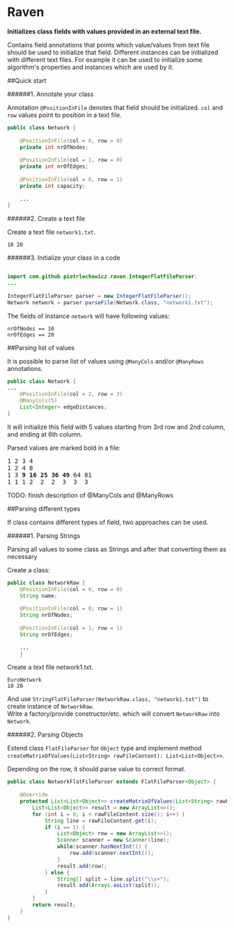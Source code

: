 # Raven
**Initializes class fields with values provided in an external text file.**

<p>
Contains field annotations that points which value/values from text file 
should be used to initialize that field. 
Different instances can be initialized with different text files.
For example it can be used to initialize some algorithm's properties and 
instances which are used by it.
</p>

##Quick start

######1. Annotate your class
<p>
Annotation <code>@PositionInFile</code> denotes that field should be initialized. 
<code>col</code> and <code>row</code> values point to position in a text file.
</p>

```java
public class Network {
    
    @PositionInFile(col = 0, row = 0)
    private int nrOfNodes;
    
    @PositionInFile(col = 1, row = 0)
    private int nrOfEdges;
    
    @PositionInFile(col = 0, row = 1)
    private int capacity;
    
    ...
}
```

######2. Create a text file 

Create a text file `network1.txt`.

```
10 20
```

######3. Initialize your class in a code

```java

import com.github.piotrlechowicz.raven.IntegerFlatFileParser;
...
            
IntegerFlatFileParser parser = new IntegerFlatFileParser();
Network network = parser.parseFile(Network.class, "network1.txt");
```
    
The fields of instance `network` will have following values:
```
nrOfNodes == 10
nrOfEdges == 20
```

##Parsing list of values

It is possible to parse list of values using `@ManyCols` and/or `@ManyRows` annotations.

```java
public class Network {
...
    @PositionInFile(col = 2, row = 3)
    @ManyCols(5)
    List<Integer> edgeDistances;
}
```

It will initialize this field with 5 values starting from 3rd row and 2nd column, and ending at 6th column.

Parsed values are marked bold in a file:

<pre>
1 2 3 4
1 2 4 8
1 3 <b>9 16 25 36 49</b> 64 81
1 1 1 2  2  2  3  3  3
</pre>

TODO: finish description of @ManyCols and @ManyRows

##Parsing different types

If class contains different types of field, two approaches can be used.

######1. Parsing Strings

Parsing all values to some class as Strings and after that converting them as necessary

Create a class:
    
```java
public class NetworkRaw {
    @PositionInFile(col = 0, row = 0)
    String name;
    
    @PositionInFile(col = 0; row = 1)
    String nrOfNodes;
     
    @PositionInFile(col = 1; row = 1)
    String nrOfEdges;
    
    ...
    }
```

Create a text file network1.txt.
    
```
EuroNetwork
10 20
```

And use `StringFlatFileParser(NetworkRaw.class, "network1.txt")` to create instance of `NetworkRaw`. <br/>
Write a factory/provide constructor/etc. which will convert `NetworkRaw` into `Network`.

######2. Parsing Objects

Extend class `FlatFileParser` for `Object` type and implement method `createMatrixOfValues(List<String> rawFileContent): List<List<Object>>`. <br/>

Depending on the row, it should parse value to correct format.
    
```java
public class NetworkFlatFileParser extends FlatFileParser<Object> {
    
    @Override
    protected List<List<Object>> createMatrixOfValues(List<String> rawFileContent) {
        List<List<Object>> result = new ArrayList<>();
        for (int i = 0; i < rawFileContent.size(); i++) {
            String line = rawFileContent.get(i);
            if (i == 1) {
                List<Object> row = new ArrayList<>();
                Scanner scanner = new Scanner(line);
                while(scanner.hasNextInt()) {
                    row.add(scanner.nextInt());
                }
                result.add(row);
            } else {
                String[] split = line.split("\\s+");
                result.add(Arrays.asList(split));
            }
        }
        return result;
    }
}
```